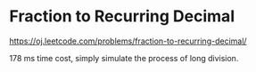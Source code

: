 Fraction to Recurring Decimal
====================================

https://oj.leetcode.com/problems/fraction-to-recurring-decimal/

178 ms time cost, simply simulate the process of long division.